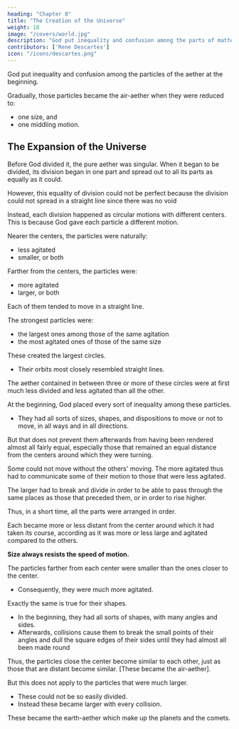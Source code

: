 ```yaml
---
heading: "Chapter 8"
title: "The Creation of the Universe"
weight: 18
image: "/covers/world.jpg"
description: "God put inequality and confusion among the parts of matter at the beginning"
contributors: ['Rene Descartes']
icon: "/icons/descartes.png"
---
```



<!-- # title= "The Formation of the Sun and the Stars of the New World" -->


God put inequality and confusion among the particles of the aether at the beginning. 
<!-- parts of matter -->

Gradually, those particles became the air-aether when they were reduced to:
- one size, and
- one middling motion. 


## The Expansion of the Universe

Before God divided it, the pure aether was singular. When it began to be divided, its division began in one part and spread out to all its parts as equally as it could. 

However, this equality of division could not be perfect because the division could not spread in a straight line since there was no void

Instead, each division happened as circular motions with different centers. This is because God gave each particle a different motion. 


<!-- Before it was moved by God, the hardest and most solid body in the world*.  -->
<!-- For to consider this matter in the state in which it could have been before God began to move it, one should imagine it as -->  

<!-- > *Superphysics Note: As a triangle  -->
<!-- And, since one could not push any part of such a body without pushing or pulling all the other parts by the same means, so one must imagine that the action or  -->

<!-- The force of moving or dividing, which had first been placed in some of the parts of the aether, spread out in an instant, as equally as it could. -->

<!-- and distributed itself in all the others in the same instant,  -->

<!-- This equality could not be totally perfect because:

1. There is no void at all in the aethereal world. 

This makes it impossible for all of the aether to move in a straight line.
Instead, they all went into some circular motions since all of them were just about equal and as easily divertible.

2. God first moved them diversely. This made them turn in many different centers instead of a single one.  -->

<!-- , we should not imagine that they all came together to turn about a single center, but about many different ones, which we may imagine to be diversely situated with respect to one another. -->

Nearer the centers, the particles were naturally:
- less agitated
- smaller, or both

Farther from the centers, the particles were:
- more agitated
- larger, or both

Each of them tended to move in a straight line. 

The strongest particles were:
- the largest ones among those of the same agitation
- the most agitated ones of those of the same size

These created the largest circles. 
- Their orbits most closely resembled straight lines.


<!-- These had to describe the greatest circles, i.e. the circles most approaching a straight line.  -->

The aether contained in between three or more of these circles were at first much less divided and less agitated than all the other. 

At the beginning, God placed every sort of inequality among these particles. 
- They had all sorts of sizes, shapes, and dispositions to move or not to move, in all ways and in all directions.

But that does not prevent them afterwards from having been rendered almost all fairly equal, especially those that remained an equal distance from the centers around which they were turning.

Some could not move without the others' moving. The more agitated thus had to communicate some of their motion to those that were less agitated.

The larger had to break and divide in order to be able to pass through the same places as those that preceded them, or in order to rise higher. 

Thus, in a short time, all the parts were arranged in order. 

Each became more or less distant from the center around which it had taken its course, according as it was more or less large and agitated compared to the others.

**Size always resists the speed of motion.** 

<!-- parts -->
The particles farther from each center were smaller than the ones closer to the center. 
- Consequently, they were much more agitated.

<!-- more agitated because they were smaller than the ones near the center.[41] -->

Exactly the same is true for their shapes. 
- In the beginning, they had all sorts of shapes, with many angles and sides.
- Afterwards, collisions cause them to break the small points of their angles and dull the square edges of their sides until they had almost all been made round

Thus, the particles close the center become similar to each other, just as those that are distant become similar. [These became the air-aether].

But this does not apply to the particles that were much larger. 
- These could not be so easily divided.
- Instead these became larger with every collision.


<!-- there is no more difference among those particles that are close and those that are far, except:
- that they can move a bit more quickly one than another 
- that they are a bit larger or a bit smaller, and
- that they do not prevent one's attributing the same form to all of them. -->

<!-- Only one must except some which, having been  -->

These became the earth-aether which make up the planets and the comets.

<!-- Thus, they have retained the form of the aethereal earth which composed . -->

